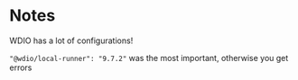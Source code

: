 # Notes

WDIO has a lot of configurations! 

`"@wdio/local-runner": "9.7.2"` was the most important, otherwise you get errors